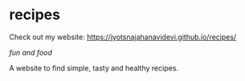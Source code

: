# recipes
Check out my website:
https://jyotsnajahanavidevi.github.io/recipes/

*fun and food*

A website to find simple, tasty and healthy recipes.
